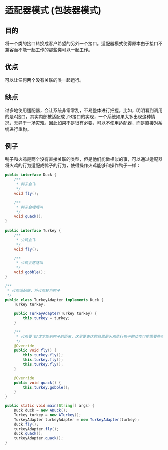 # 适配器模式 (包装器模式)

## 目的
将一个类的接口转换成客户希望的另外一个接口。适配器模式使得原本由于接口不兼容而不能一起工作的那些类可以一起工作。

## 优点
可以让任何两个没有关联的类一起运行。

## 缺点
过多地使用适配器，会让系统非常零乱，不易整体进行把握。比如，明明看到调用的是A接口，其实内部被适配成了B接口的实现，一个系统如果太多出现这种情况，无异于一场灾难。因此如果不是很有必要，可以不使用适配器，而是直接对系统进行重构。

## 例子
鸭子和火鸡是两个没有直接关联的类型，但是他们能做相似的事，可以通过适配器将火鸡的行为适配成鸭子的行为，使得操作火鸡能够和操作鸭子一样：
```java
public interface Duck {
    /**
     * 鸭子会飞
     */
    void fly();

    /**
     * 鸭子会嘎嘎叫
     */
    void quack();
}

public interface Turkey {
    /**
     * 火鸡会飞
     */
    void fly();

    /**
     * 火鸡会咯咯叫
     */
    void gobble();
}

/**
 * 火鸡适配器，将火鸡转为鸭子
 */
public class TurkeyAdapter implements Duck {
    Turkey turkey;

    public TurkeyAdapter(Turkey turkey) {
        this.turkey = turkey;
    }

    /**
     * 火鸡要飞3次才能到鸭子的距离，这里要表达的意思是火鸡执行鸭子的动作可能需要些变化
     */
    @Override
    public void fly() {
        this.turkey.fly();
        this.turkey.fly();
        this.turkey.fly();
    }

    @Override
    public void quack() {
        this.turkey.gobble();
    }
}

public static void main(String[] args) {
    Duck duck = new ADuck();
    Turkey turkey = new ATurkey();
    TurkeyAdapter turkeyAdapter = new TurkeyAdapter(turkey);
    duck.fly();
    turkeyAdapter.fly();
    duck.quack();
    turkeyAdapter.quack();
}
```


